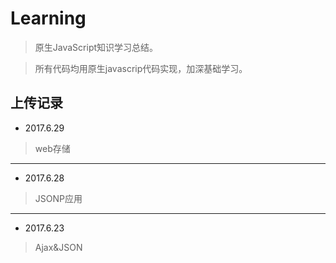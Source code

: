 # Learning

> 原生JavaScript知识学习总结。

> 所有代码均用原生javascrip代码实现，加深基础学习。

## 上传记录

- 2017.6.29     
> web存储

---

- 2017.6.28     
> JSONP应用

---

- 2017.6.23      
> Ajax&JSON



